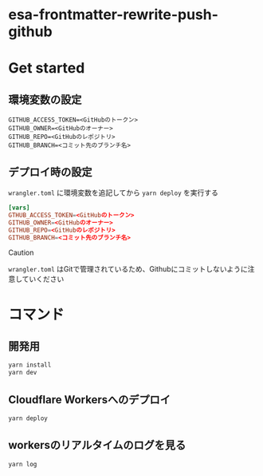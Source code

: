 # esa-frontmatter-rewrite-push-github

# Get started

## 環境変数の設定
```env:.dev.vars
GITHUB_ACCESS_TOKEN=<GitHubのトークン>
GITHUB_OWNER=<GitHubのオーナー>
GITHUB_REPO=<GitHubのレポジトリ>
GITHUB_BRANCH=<コミット先のブランチ名>
```

## デプロイ時の設定
`wrangler.toml` に環境変数を追記してから `yarn deploy` を実行する

```toml:wrangler.toml
[vars]
GTHUB_ACCESS_TOKEN=<GitHubのトークン>
GITHUB_OWNER=<GitHubのオーナー>
GITHUB_REPO=<GitHubのレポジトリ>
GITHUB_BRANCH=<コミット先のブランチ名>
```
> [!CAUTION]
> `wrangler.toml` はGitで管理されているため、Githubにコミットしないように注意していください

# コマンド
## 開発用
```sh
yarn install
yarn dev
```

## Cloudflare Workersへのデプロイ
```sh
yarn deploy
```

## workersのリアルタイムのログを見る
```sh
yarn log
```